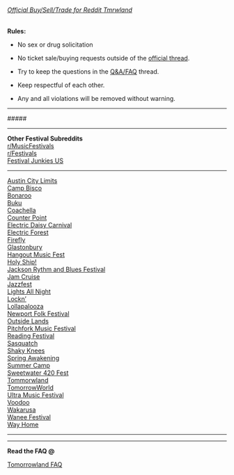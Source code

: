 ###### [Official Buy/Sell/Trade for Reddit Tmrwland](http://www.reddit.com/r/Tomorrowland/comments/2tz31j/official_tomorrowland_2015_ticket_buyselltrade/)

**Rules:**

+ No sex or drug solicitation

+ No ticket sale/buying requests outside of the [official thread](http://www.reddit.com/r/Tomorrowland/comments/2tz31j/official_tomorrowland_2015_ticket_buyselltrade/).

+ Try to keep the questions in the [Q&A/FAQ](http://www.reddit.com/r/Tomorrowland/comments/2tz4sc/official_faqqa_tomorrowland_and_dreamville_2015/) thread.

+ Keep respectful of each other.

+ Any and all violations will be removed without warning.

---

#####[ ](http://www.tomorrowland.be/)

---

**Other Festival Subreddits**  
[r/MusicFestivals]( http://www.reddit.com/r/musicfestivals/)  
[r/Festivals]( http://www.reddit.com/r/festivals)  
[Festival Junkies US]( http://www.musicfestivaljunkies.com/festival-guide/us-festivals/)  
***  
[Austin City Limits](http://www.reddit.com/r/aclfestival)  
[Camp Bisco]( http://www.reddit.com/r/Bisco)  
[Bonaroo]( http://www.reddit.com/r/bonnaroo)  
[Buku]( http://www.reddit.com/r/TheBukuProject)  
[Coachella]( http://www.reddit.com/r/coachella)  
[Counter Point]( http://www.reddit.com/r/CounterPointFestival)  
[Electric Daisy Carnival](http://www.reddit.com/r/electricdaisycarnival)  
[Electric Forest]( http://www.reddit.com/r/electricforest)  
[Firefly]( http://www.reddit.com/r/fireflyfestival)  
[Glastonbury]( http://www.reddit.com/r/Glastonbury_Festival)  
[Hangout Music Fest]( http://www.reddit.com/r/hangoutfest)  
[Holy Ship!]( http://www.reddit.com/r/holyship)  
[Jackson Rythm and Blues Festival](http://www.reddit.com/r/rhythmandbluesfest)       
[Jam Cruise]( http://www.reddit.com/r/jamcruise)  
[Jazzfest]( http://www.reddit.com/r/jazzfest/)  
[Lights All Night]( http://www.reddit.com/r/LightsAllNight)  
[Lockn’]( http://www.reddit.com/r/Lockn)  
[Lollapalooza]( http://www.reddit.com/r/Lollapalooza)  
[Newport Folk Festival]( http://www.reddit.com/r/NewportFolkFestival)  
[Outside Lands]( http://www.reddit.com/r/OutsideLands)  
[Pitchfork Music Festival]( http://www.reddit.com/r/Pitchforkfest)  
[Reading Festival]( http://www.reddit.com/r/ReadingFestival)  
[Sasquatch](http://www.reddit.com/r/sasquatch)  
[Shaky Knees](http://www.reddit.com/r/shakyknees)  
[Spring Awakening]( http://www.reddit.com/r/SpringAwakening)  
[Summer Camp]( http://www.reddit.com/r/scamp)  
[Sweetwater 420 Fest]( http://www.reddit.com/r/sweetwater420fest/)  
[Tommorwland]( http://www.reddit.com/r/Tomorrowland)  
[TomorrowWorld](http://www.reddit.com/r/tomorrowworld)      
[Ultra Music Festival]( http://www.reddit.com/r/UMF)  
[Voodoo]( http://www.reddit.com/r/Voodoo)  
[Wakarusa](http://www.reddit.com/r/wakarusa)  
[Wanee Festival]( http://www.reddit.com/r/WaneeFestival)  
[Way Home]( http://www.reddit.com/r/Wayhome)  
***

---

**Read the FAQ @** 

[Tomorrowland FAQ](http://www.tomorrowland.com/en/faq/frequently-asked-questions-0)
